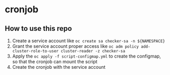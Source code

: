 # cronjob

## How to use this repo
1. Create a service account like `oc create sa checker-sa -n ${NAMESPACE}`
2. Grant the service account proper access like `oc adm policy add-cluster-role-to-user cluster-reader -z checker-sa`
3. Apply the `oc apply -f script-configmap.yml` to create the configmap, so that the cronjob can mount the script
3. Create the cronjob with the service account
